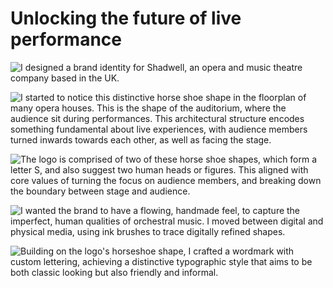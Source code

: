# Unlocking the future of live performance

![I designed a brand identity for Shadwell, an opera and music theatre company based in the UK.](/shadwell-brand-dark.png)

![I started to notice this distinctive horse shoe shape in the floorplan of many opera houses. This is the shape of the auditorium, where the audience sit during performances. This architectural structure encodes something fundamental about live experiences, with audience members turned inwards towards each other, as well as facing the stage.](/shadwell-brand-2.png)

![The logo is comprised of two of these horse shoe shapes, which form a letter S, and also suggest two human heads or figures. This aligned with core values of turning the focus on audience members, and breaking down the boundary between stage and audience.](/shadwell-brand-5.png)

![I wanted the brand to have a flowing, handmade feel, to capture the imperfect, human qualities of orchestral music. I moved between digital and physical media, using ink brushes to trace digitally refined shapes.](/shadwell-brand-3.jpg)

![Building on the logo's horseshoe shape, I crafted a wordmark with custom lettering, achieving a distinctive typographic style that aims to be both classic looking but also friendly and informal.](/shadwell-brand-4.jpg)
